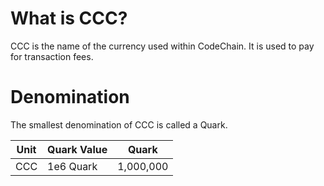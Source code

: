 # What is CCC?

CCC is the name of the currency used within CodeChain. It is used to pay for transaction fees.

# Denomination

The smallest denomination of CCC is called a Quark. 

| Unit | Quark Value | Quark      |
|----- | ------------| ---------- |
| CCC  | 1e6 Quark   | 1,000,000  |
